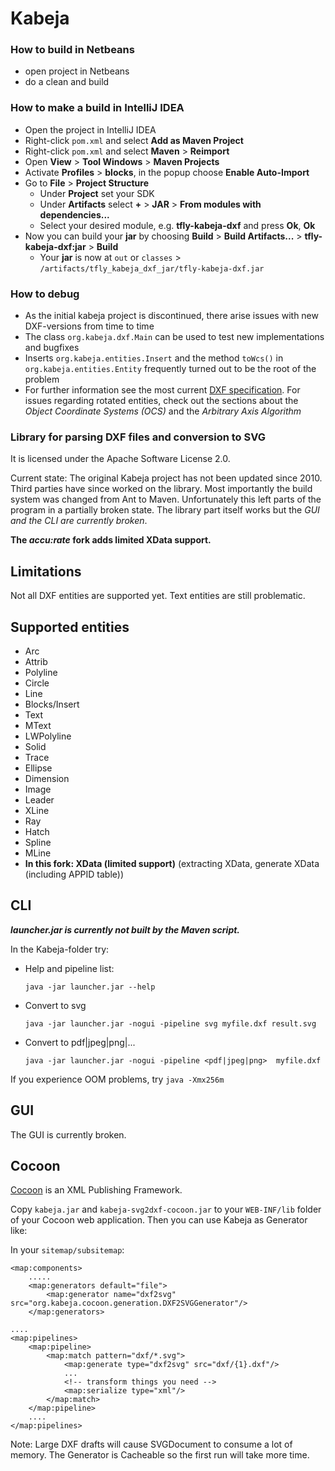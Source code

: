 # Kabeja

### How to build in Netbeans

* open project in Netbeans
* do a clean and build 

### How to make a build in IntelliJ IDEA

* Open the project in IntelliJ IDEA
* Right-click `pom.xml` and select **Add as Maven Project**
* Right-click `pom.xml` and select **Maven** > **Reimport**
* Open **View** > **Tool Windows** > **Maven Projects**
* Activate **Profiles** > **blocks**, in the popup choose **Enable Auto-Import**
* Go to **File** > **Project Structure**
    * Under **Project** set your SDK
    * Under **Artifacts** select **+** > **JAR** > **From modules with dependencies...**
    * Select your desired module, e.g. **tfly-kabeja-dxf** and press **Ok**, **Ok**
* Now you can build your **jar** by choosing **Build** > **Build Artifacts...** > **tfly-kabeja-dxf:jar** > **Build** 
    * Your **jar** is now at `out` or `classes` > `/artifacts/tfly_kabeja_dxf_jar/tfly-kabeja-dxf.jar`

### How to debug
* As the initial kabeja project is discontinued, there arise issues with new DXF-versions from time to time
* The class `org.kabeja.dxf.Main` can be used to test new implementations and bugfixes
* Inserts `org.kabeja.entities.Insert` and the method `toWcs()` in `org.kabeja.entities.Entity` frequently turned out to be the root of the problem
* For further information see the most current [DXF specification](https://documentation.help/AutoCAD-DXF/). For issues regarding rotated entities, check out the sections about the *Object Coordinate Systems (OCS)* and the *Arbitrary Axis Algorithm*

### Library for parsing DXF files and conversion to SVG

It is licensed under the Apache Software License 2.0.

Current state: The original Kabeja project has not been updated since 2010. Third parties have since worked on the library. Most importantly the build system was changed from Ant to Maven. Unfortunately this left parts of the program in a partially broken state. The library part itself works but the _GUI and the CLI are currently broken_.

**The *accu:rate* fork adds limited XData support.**

## Limitations
Not all DXF entities are supported yet. Text entities are still problematic.

## Supported entities
* Arc
* Attrib
* Polyline
* Circle
* Line
* Blocks/Insert
* Text
* MText
* LWPolyline
* Solid
* Trace
* Ellipse
* Dimension
* Image
* Leader
* XLine
* Ray
* Hatch
* Spline
* MLine
* **In this fork: XData (limited support)**  (extracting XData, generate XData (including APPID table))


## CLI
***launcher.jar is currently not built by the Maven script.***

In the Kabeja-folder try:
* Help and pipeline list:

  `java -jar launcher.jar --help`

* Convert to svg

  `java -jar launcher.jar -nogui -pipeline svg myfile.dxf result.svg`

* Convert to pdf|jpeg|png|...

  `java -jar launcher.jar -nogui -pipeline <pdf|jpeg|png>  myfile.dxf`

If you experience OOM problems, try `java -Xmx256m`

## GUI
The GUI is currently broken.

## Cocoon
[Cocoon](http://cocoon.apache.org/) is an XML Publishing Framework.

Copy `kabeja.jar` and `kabeja-svg2dxf-cocoon.jar` to your `WEB-INF/lib` folder
of your Cocoon web application. Then you can use Kabeja as Generator like:

In your `sitemap/subsitemap`:

```
<map:components>
    .....   
    <map:generators default="file">
        <map:generator name="dxf2svg" src="org.kabeja.cocoon.generation.DXF2SVGGenerator"/>
    </map:generators>

....
<map:pipelines>
    <map:pipeline>
        <map:match pattern="dxf/*.svg">
            <map:generate type="dxf2svg" src="dxf/{1}.dxf"/>
            ...
            <!-- transform things you need -->
            <map:serialize type="xml"/>
        </map:match>
    </map:pipeline>
    ....
</map:pipelines>
```

Note: Large DXF drafts will cause SVGDocument to consume a lot of memory. The Generator is
Cacheable so the first run will take more time.
